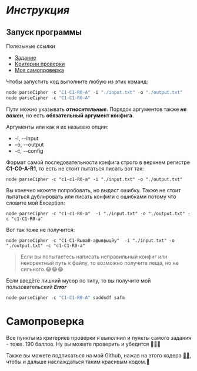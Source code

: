 # *Инструкция*

## Запуск программы ##
 Полезыные ссылки
 + [Задание](https://github.com/rolling-scopes-school/basic-nodejs-course/blob/master/descriptions/ciphering-cli-tool.md)
 + [Критерии проверки](https://github.com/rolling-scopes-school/basic-nodejs-course/blob/master/cross-check/ciphering-cli-tool.md)
 + [Моя самопроверка](#self-test)

Чтобы запустить код выполните любую из этих команд:

```javascript
node parseCipher -c "C1-C1-R0-A" -i "./input.txt" -o "./output.txt"
node parseCipher -c "C1-C1-R0-A"
```
Пути можно указывать ***относительные***. Порядок аргументов также ***не важен***, но есть **обязательный аргумент конфига**. 

Аргументы или как я их называю опции:
+ -i, --input
+ -o, --output
+ -c, --config

Формат самой последовательности конфига строго в верхнем регистре **C1-C0-A-R1**, то есть не стоит пытаться писать вот так:
``` 
node parseCipher -c "с1-с1-R0-a" -i "./input.txt" -o "./output.txt"
```

Вы конечно можете попробовать, но выдаст ошибку. Также не стоит пытаться дублировать или писать конфиги с ошибками потому что словите мой Exсeption:

``` 
node parseCipher -c "с1-с1-R0-a"  -i "./input.txt" -o "./output.txt" -c "с1-C1-R0-a"
```
Вот так тоже не получится:
``` 
node parseCipher -c "С1-С1-Rыва0-aфывфыцйу"  -i "./input.txt" -o "./output.txt" -c "с1-C1-R0-a"
```
<a id="self-test"></a>
>Если вы попытаетесь написать неправильный конфиг или некоректный путь к файлу, то возможно получите леща, но не сильного.😂😂😂

Если введёте лишний мусор по типу, то вы получите мой пользовательский __***Error***__
```javascript
node parseCipher -c "C1-C1-R0-A" saddsdf safm 
```

# Самопроверка #

Все пункты из критериев проверки я выполнил и пункты самого задания - тоже. 190 баллов. Ну вы можете проверить и убедится 🥳🥳🥳

Также вы можете подписаться на мой Github, нажав на этого кодера [👨‍💻](https://github.com/Mario2280), чтобы и дальше наслаждаться таким красивым кодом.👋

